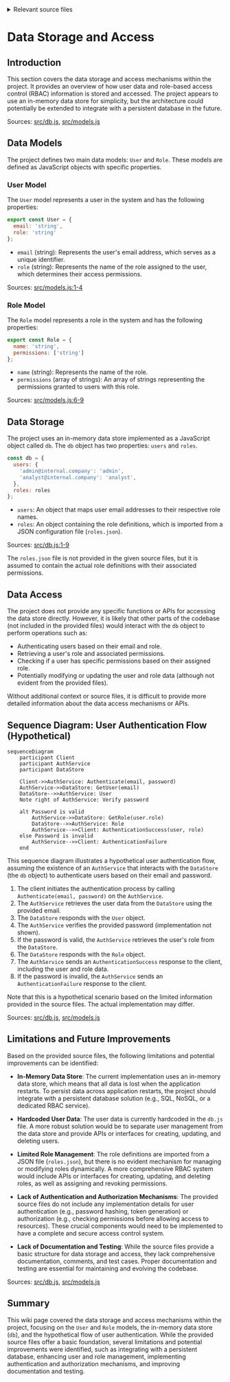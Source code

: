 <details>
<summary>Relevant source files</summary>

The following files were used as context for generating this wiki page:

- [src/db.js](https://github.com/aanickode/access-control-service/blob/main/src/db.js)
- [src/models.js](https://github.com/aanickode/access-control-service/blob/main/src/models.js)
</details>

# Data Storage and Access

## Introduction

This section covers the data storage and access mechanisms within the project. It provides an overview of how user data and role-based access control (RBAC) information is stored and accessed. The project appears to use an in-memory data store for simplicity, but the architecture could potentially be extended to integrate with a persistent database in the future.

Sources: [src/db.js](), [src/models.js]()

## Data Models

The project defines two main data models: `User` and `Role`. These models are defined as JavaScript objects with specific properties.

### User Model

The `User` model represents a user in the system and has the following properties:

```javascript
export const User = {
  email: 'string',
  role: 'string'
};
```

- `email` (string): Represents the user's email address, which serves as a unique identifier.
- `role` (string): Represents the name of the role assigned to the user, which determines their access permissions.

Sources: [src/models.js:1-4]()

### Role Model

The `Role` model represents a role in the system and has the following properties:

```javascript
export const Role = {
  name: 'string',
  permissions: ['string']
};
```

- `name` (string): Represents the name of the role.
- `permissions` (array of strings): An array of strings representing the permissions granted to users with this role.

Sources: [src/models.js:6-9]()

## Data Storage

The project uses an in-memory data store implemented as a JavaScript object called `db`. The `db` object has two properties: `users` and `roles`.

```javascript
const db = {
  users: {
    'admin@internal.company': 'admin',
    'analyst@internal.company': 'analyst',
  },
  roles: roles
};
```

- `users`: An object that maps user email addresses to their respective role names.
- `roles`: An object containing the role definitions, which is imported from a JSON configuration file (`roles.json`).

Sources: [src/db.js:1-9]()

The `roles.json` file is not provided in the given source files, but it is assumed to contain the actual role definitions with their associated permissions.

## Data Access

The project does not provide any specific functions or APIs for accessing the data store directly. However, it is likely that other parts of the codebase (not included in the provided files) would interact with the `db` object to perform operations such as:

- Authenticating users based on their email and role.
- Retrieving a user's role and associated permissions.
- Checking if a user has specific permissions based on their assigned role.
- Potentially modifying or updating the user and role data (although not evident from the provided files).

Without additional context or source files, it is difficult to provide more detailed information about the data access mechanisms or APIs.

## Sequence Diagram: User Authentication Flow (Hypothetical)

```mermaid
sequenceDiagram
    participant Client
    participant AuthService
    participant DataStore

    Client->>AuthService: Authenticate(email, password)
    AuthService->>DataStore: GetUser(email)
    DataStore-->>AuthService: User
    Note right of AuthService: Verify password

    alt Password is valid
        AuthService->>DataStore: GetRole(user.role)
        DataStore-->>AuthService: Role
        AuthService-->>Client: AuthenticationSuccess(user, role)
    else Password is invalid
        AuthService-->>Client: AuthenticationFailure
    end
```

This sequence diagram illustrates a hypothetical user authentication flow, assuming the existence of an `AuthService` that interacts with the `DataStore` (the `db` object) to authenticate users based on their email and password.

1. The client initiates the authentication process by calling `Authenticate(email, password)` on the `AuthService`.
2. The `AuthService` retrieves the user data from the `DataStore` using the provided email.
3. The `DataStore` responds with the `User` object.
4. The `AuthService` verifies the provided password (implementation not shown).
5. If the password is valid, the `AuthService` retrieves the user's role from the `DataStore`.
6. The `DataStore` responds with the `Role` object.
7. The `AuthService` sends an `AuthenticationSuccess` response to the client, including the user and role data.
8. If the password is invalid, the `AuthService` sends an `AuthenticationFailure` response to the client.

Note that this is a hypothetical scenario based on the limited information provided in the source files. The actual implementation may differ.

Sources: [src/db.js](), [src/models.js]()

## Limitations and Future Improvements

Based on the provided source files, the following limitations and potential improvements can be identified:

- **In-Memory Data Store**: The current implementation uses an in-memory data store, which means that all data is lost when the application restarts. To persist data across application restarts, the project should integrate with a persistent database solution (e.g., SQL, NoSQL, or a dedicated RBAC service).

- **Hardcoded User Data**: The user data is currently hardcoded in the `db.js` file. A more robust solution would be to separate user management from the data store and provide APIs or interfaces for creating, updating, and deleting users.

- **Limited Role Management**: The role definitions are imported from a JSON file (`roles.json`), but there is no evident mechanism for managing or modifying roles dynamically. A more comprehensive RBAC system would include APIs or interfaces for creating, updating, and deleting roles, as well as assigning and revoking permissions.

- **Lack of Authentication and Authorization Mechanisms**: The provided source files do not include any implementation details for user authentication (e.g., password hashing, token generation) or authorization (e.g., checking permissions before allowing access to resources). These crucial components would need to be implemented to have a complete and secure access control system.

- **Lack of Documentation and Testing**: While the source files provide a basic structure for data storage and access, they lack comprehensive documentation, comments, and test cases. Proper documentation and testing are essential for maintaining and evolving the codebase.

Sources: [src/db.js](), [src/models.js]()

## Summary

This wiki page covered the data storage and access mechanisms within the project, focusing on the `User` and `Role` models, the in-memory data store (`db`), and the hypothetical flow of user authentication. While the provided source files offer a basic foundation, several limitations and potential improvements were identified, such as integrating with a persistent database, enhancing user and role management, implementing authentication and authorization mechanisms, and improving documentation and testing.